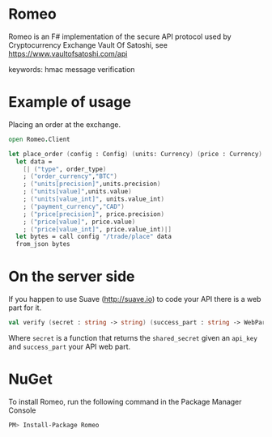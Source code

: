 Romeo
=====

Romeo is an F# implementation of the secure API protocol used by Cryptocurrency Exchange Vault Of Satoshi, see https://www.vaultofsatoshi.com/api

keywords: hmac message verification


Example of usage
================

Placing an order at the exchange.

```fsharp
open Romeo.Client

let place_order (config : Config) (units: Currency) (price : Currency) (order_type : string) : PlaceOrderResponse =
  let data = 
    [| ("type", order_type)
    ; ("order_currency","BTC")
    ; ("units[precision]",units.precision)
    ; ("units[value]",units.value)
    ; ("units[value_int]", units.value_int)
    ; ("payment_currency","CAD")
    ; ("price[precision]", price.precision)
    ; ("price[value]", price.value)
    ; ("price[value_int]", price.value_int)|]
  let bytes = call config "/trade/place" data 
  from_json bytes
```

On the server side
==================

If you happen to use Suave (http://suave.io) to code your API there is a web part for it.

```fsharp
val verify (secret : string -> string) (success_part : string -> WebPart) : WebPart
```

Where `secret` is a function that returns the `shared_secret` given an `api_key` and `success_part` your API web part.

NuGet
=====

To install Romeo, run the following command in the Package Manager Console

```bash
PM> Install-Package Romeo
```
